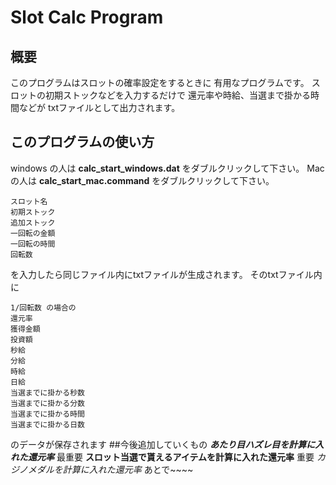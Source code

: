# Slot Calc Program
## 概要
このプログラムはスロットの確率設定をするときに
有用なプログラムです。
スロットの初期ストックなどを入力するだけで
還元率や時給、当選まで掛かる時間などが
txtファイルとして出力されます。
## このプログラムの使い方
windows の人は **calc_start_windows.dat** をダブルクリックして下さい。
Mac の人は **calc_start_mac.command** をダブルクリックして下さい。
```
スロット名
初期ストック
追加ストック
一回転の金額
一回転の時間
回転数
```
を入力したら同じファイル内にtxtファイルが生成されます。
そのtxtファイル内に
```
1/回転数 の場合の
還元率
獲得金額
投資額
秒給
分給
時給
日給
当選までに掛かる秒数
当選までに掛かる分数
当選までに掛かる時間
当選までに掛かる日数
```
のデータが保存されます
##今後追加していくもの
***あたり目ハズレ目を計算に入れた還元率*** 最重要
**スロット当選で貰えるアイテムを計算に入れた還元率** 重要
*カジノメダルを計算に入れた還元率* あとで~~~~